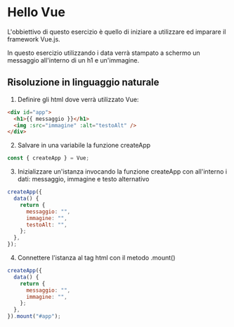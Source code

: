 # Hello Vue

L'obbiettivo di questo esercizio è quello di iniziare a utilizzare ed imparare il framework Vue.js.

In questo esercizio utilizzando i data verrà stampato a schermo un messaggio all'interno di un h1 e un'immagine.

## Risoluzione in linguaggio naturale

1. Definire gli html dove verrà utilizzato Vue:

```html
<div id="app">
  <h1>{{ messaggio }}</h1>
  <img :src="immagine" :alt="testoAlt" />
</div>
```

2. Salvare in una variabile la funzione createApp

```js
const { createApp } = Vue;
```

3. Inizializzare un'istanza invocando la funzione createApp con all'interno i dati: messaggio, immagine e testo alternativo

```js
createApp({
  data() {
    return {
      messaggio: "",
      immagine: "",
      testoAlt: "",
    };
  },
});
```

4. Connettere l'istanza al tag html con il metodo .mount()

```js
createApp({
  data() {
    return {
      messaggio: "",
      immagine: "",
    };
  },
}).mount("#app");
```
